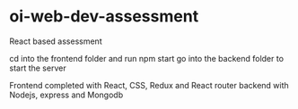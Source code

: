 # oi-web-dev-assessment
React based assessment 

cd into the frontend folder and run npm start
go into the backend folder to start the server

Frontend completed with React, CSS, Redux and React router
backend with Nodejs, express and Mongodb